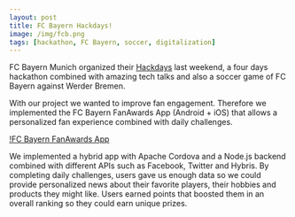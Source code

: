 ```yaml
---
layout: post
title: FC Bayern Hackdays!
image: /img/fcb.png
tags: [hackathon, FC Bayern, soccer, digitalization]
---
```


FC Bayern Munich organized their [Hackdays](https://hackdays.fcbayern.com/) last weekend, a four days hackathon combined with amazing tech talks and also a soccer game of FC Bayern against Werder Bremen.

With our project we wanted to improve fan engagement. Therefore we implemented the FC Bayern FanAwards App (Android + iOS) that allows a personalized fan experience combined with daily challenges.

[!FC Bayern FanAwards App](img/fcbapp.png)

We implemented a hybrid app with Apache Cordova and a Node.js backend combined with different APIs such as Facebook, Twitter and Hybris. By completing daily challenges, users gave us enough data so we could provide personalized news about their favorite players, their hobbies and products they might like. Users earned points that boosted them in an overall ranking so they could earn unique prizes.

